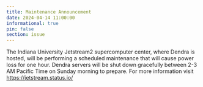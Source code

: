 ```yaml
---
title: Maintenance Announcement
date: 2024-04-14 11:00:00
informational: true
pin: false
section: issue
---
```


The Indiana University Jetstream2 supercomputer center, where Dendra is hosted, will be performing a scheduled maintenance that will cause power loss for one hour. Dendra servers will be shut down gracefully between 2-3 AM Pacific Time on Sunday morning to prepare. For more information visit https://jetstream.status.io/
